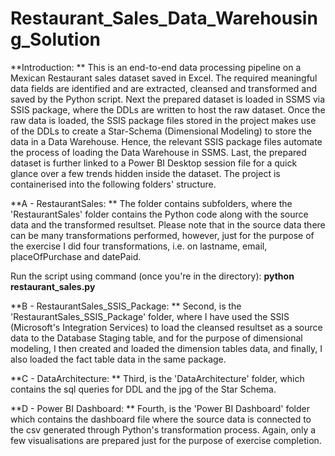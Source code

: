 # Restaurant_Sales_Data_Warehousing_Solution

**Introduction: **
This is an end-to-end data processing pipeline on a Mexican Restaurant sales dataset saved in Excel. The required meaningful data fields are identified and are extracted, cleansed and transformed and saved by the Python script. Next the prepared dataset is loaded in SSMS via SSIS package, where the DDLs are written to host the raw dataset. Once the raw data is loaded, the SSIS package files stored in the project makes use of the DDLs to create a Star-Schema (Dimensional Modeling) to store the data in a Data Warehouse. Hence, the relevant SSIS package files automate the process of loading the Data Warehouse in SSMS. Last, the prepared dataset is further linked to a Power BI Desktop session file for a quick glance over a few trends hidden inside the dataset. The project is containerised into the following folders' structure.

**A - RestaurantSales: **
The folder contains subfolders, where the 'RestaurantSales' folder contains the Python code along with the source data and the transformed resultset. Please note that in the source data there can be many transformations performed, however, just for the purpose of the exercise I did four transformations, i.e. on lastname, email, placeOfPurchase and datePaid.

  Run the script using command (once you're in the directory):  **python restaurant_sales.py**

**B - RestaurantSales_SSIS_Package: **
Second, is the 'RestaurantSales_SSIS_Package' folder, where I have used the SSIS (Microsoft's Integration Services) to load the cleansed resultset as a source data to the Database Staging table, and for the purpose of dimensional modeling, I then created and loaded the dimension tables data, and finally, I also loaded the fact table data in the same package.

**C - DataArchitecture: **
Third, is the 'DataArchitecture' folder, which contains the sql queries for DDL and the jpg of the Star Schema.

**D - Power BI Dashboard: **
Fourth, is the 'Power BI Dashboard' folder which contains the dashboard file where the source data is connected to the csv generated through Python's transformation process. Again, only a few visualisations are prepared just for the purpose of exercise completion.
